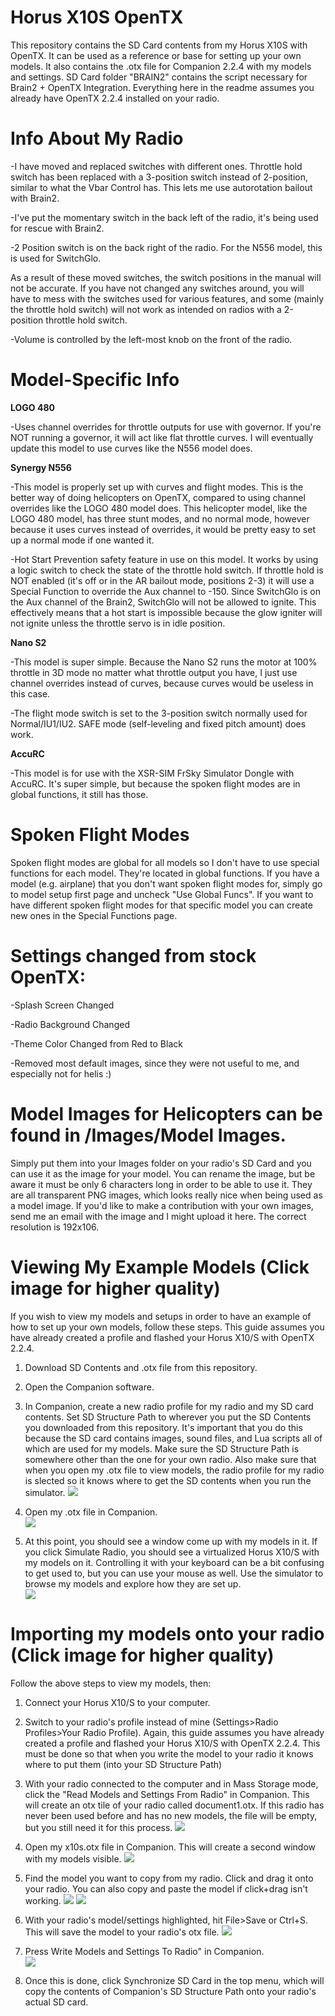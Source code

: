 # Horus X10S OpenTX
This repository contains the SD Card contents from my Horus X10S with OpenTX.  It can be used as a reference or base for setting up your own models.  It also contains the .otx file for Companion 2.2.4 with my models and settings.  SD Card folder "BRAIN2" contains the script necessary for Brain2 + OpenTX Integration.  Everything here in the readme assumes you already have OpenTX 2.2.4 installed on your radio.

# Info About My Radio
-I have moved and replaced switches with different ones.  Throttle hold switch has been replaced with a 3-position switch instead of 2-position, similar to what the Vbar Control has.  This lets me use autorotation bailout with Brain2.  

-I've put the momentary switch in the back left of the radio, it's being used for rescue with Brain2.

-2 Position switch is on the back right of the radio.  For the N556 model, this is used for SwitchGlo.

As a result of these moved switches, the switch positions in the manual will not be accurate.  If you have not changed any switches around, you will have to mess with the switches used for various features, and some (mainly the throttle hold switch) will not work as intended on radios with a 2-position throttle hold switch.

-Volume is controlled by the left-most knob on the front of the radio.

# Model-Specific Info
**LOGO 480**

-Uses channel overrides for throttle outputs for use with governor.  If you're NOT running a governor, it will act like flat throttle curves.  I will eventually update this model to use curves like the N556 model does.



**Synergy N556**

-This model is properly set up with curves and flight modes.  This is the better way of doing helicopters on OpenTX, compared to using channel overrides like the LOGO 480 model does.  This helicopter model, like the LOGO 480 model, has three stunt modes, and no normal mode, however because it uses curves instead of overrides, it would be pretty easy to set up a normal mode if one wanted it.

-Hot Start Prevention safety feature in use on this model.  It works by using a logic switch to check the state of the throttle hold switch.  If throttle hold is NOT enabled (it's off or in the AR bailout mode, positions 2-3) it will use a Special Function to override the Aux channel to -150.  Since SwitchGlo is on the Aux channel of the Brain2, SwitchGlo will not be allowed to ignite.  This effectively means that a hot start is impossible because the glow igniter will not ignite unless the throttle servo is in idle position.

**Nano S2**

-This model is super simple.  Because the Nano S2 runs the motor at 100% throttle in 3D mode no matter what throttle output you have, I just use channel overrides instead of curves, because curves would be useless in this case.  

-The flight mode switch is set to the 3-position switch normally used for Normal/IU1/IU2.  SAFE mode (self-leveling and fixed pitch amount) does work.

**AccuRC**

-This model is for use with the XSR-SIM FrSky Simulator Dongle with AccuRC.  It's super simple, but because the spoken flight modes are in global functions, it still has those. 

# Spoken Flight Modes
Spoken flight modes are global for all models so I don't have to use special functions for each model.  They're located in global functions.  If you have a model (e.g. airplane) that you don't want spoken flight modes for, simply go to model setup first page and uncheck "Use Global Funcs".  If you want to have different spoken flight modes for that specific model you can create new ones in  the Special Functions page.

# Settings changed from stock OpenTX:

-Splash Screen Changed

-Radio Background Changed

-Theme Color Changed from Red to Black

-Removed most default images, since they were not useful to me, and especially not for helis :)


# Model Images for Helicopters can be found in /Images/Model Images.  
Simply put them into your Images folder on your radio's SD Card and you can use it as the image for your model.  You can rename the image, but be aware it must be only 6 characters long in order to be able to use it.  They are all transparent PNG images, which looks really nice when being used as a model image.  If you'd like to make a contribution with your own images, send me an email with the image and I might upload it here.  The correct resolution is 192x106.


# Viewing My Example Models (Click image for higher quality)
If you wish to view my models and setups in order to have an example of how to set up your own models, follow these steps.  This guide assumes you have already created a profile and flashed your Horus X10/S with OpenTX 2.2.4.  

1. Download SD Contents and .otx file from this repository.

2. Open the Companion software.

3. In Companion, create a new radio profile for my radio and my SD card contents.  Set SD Structure Path to wherever you put the SD Contents you downloaded from this repository. It's important that you do this because the SD card contains images, sound files, and Lua scripts all of which are used for my models.  Make sure the SD Structure Path is somewhere other than the one for your own radio.  Also make sure that when you open my .otx file to view models, the radio profile for my radio is slected so it knows where to get the SD contents when you run the simulator.
![](https://github.com/BladeScraper-Designs/Horus-X10S-OpenTX/blob/master/Images/HowTo/Settings.png?raw=true)

4. Open my .otx file in Companion.  
![](https://github.com/BladeScraper-Designs/Horus-X10S-OpenTX/blob/master/Images/HowTo/open.png?raw=true)

5. At this point, you should see a window come up with my models in it.  If you click Simulate Radio, you should see a virtualized Horus X10/S with my models on it.  Controlling it with your keyboard can be a bit confusing to get used to, but you can use your mouse as well.  Use the simulator to browse my models and explore how they are set up.  
![](https://github.com/BladeScraper-Designs/Horus-X10S-OpenTX/blob/master/Images/HowTo/simulator.png?raw=true)



# Importing my models onto your radio (Click image for higher quality)
Follow the above steps to view my models, then:

1. Connect your Horus X10/S to your computer.

2. Switch to your radio's profile instead of mine (Settings>Radio Profiles>Your Radio Profile).  Again, this guide assumes you have already created a profile and flashed your Horus X10/S with OpenTX 2.2.4.  This must be done so that when you write the model to your radio it knows where to put them (into your SD Structure Path)

3. With your radio connected to the computer and in Mass Storage mode, click the "Read Models and Settings From Radio" in Companion.  This will create an otx tile of your radio called document1.otx.  If this radio has never been used before and has no new models, the file will be empty, but you still need it for this process.
![](https://github.com/BladeScraper-Designs/Horus-X10S-OpenTX/blob/master/Images/HowTo/readmodels.png?raw=true)

4. Open my x10s.otx file in Companion. This will create a second window with my models visible.
![](https://github.com/BladeScraper-Designs/Horus-X10S-OpenTX/blob/master/Images/HowTo/openmine.png?raw=true)

5. Find the model you want to copy from my radio.  Click and drag it onto your radio.  You can also copy and paste the model if click+drag isn't working.
![](https://github.com/BladeScraper-Designs/Horus-X10S-OpenTX/blob/master/Images/HowTo/drag.png?raw=true)
![](https://github.com/BladeScraper-Designs/Horus-X10S-OpenTX/blob/master/Images/HowTo/copied.png?raw=true)

6. With your radio's model/settings highlighted, hit File>Save or Ctrl+S.  This will save the model to your radio's otx file.
![](https://github.com/BladeScraper-Designs/Horus-X10S-OpenTX/blob/master/Images/HowTo/save.png?raw=true)

7. Press Write Models and Settings To Radio" in Companion.  
![](https://github.com/BladeScraper-Designs/Horus-X10S-OpenTX/blob/master/Images/HowTo/write.png?raw=true)

8. Once this is done, click Synchronize SD Card in the top menu, which will copy the contents of Companion's SD Structure Path onto your radio's actual SD card.
